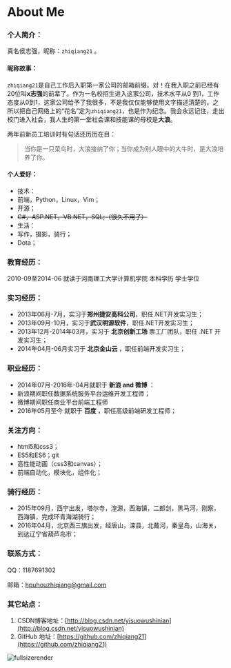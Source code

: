 # **About Me**

### **个人简介：**
真名侯志强，昵称：`zhiqiang21` 。

#### 昵称故事：
`zhiqiang21`是自己工作后入职第一家公司的邮箱前缀。对！在我入职之前已经有20位叫**x志强**的前辈了。作为一名校招生进入这家公司，技术水平从0 到1，工作态度从0到1，这家公司给予了我很多，不是我仅仅能够使用文字描述清楚的。之所以把自己网络上的“花名”定为`zhiqiang21`，也是作为纪念。我会永远记住，走出校门进入社会，我人生的第一堂社会课和技能课的母校是**大浪**。

两年前新员工培训时有句话还历历在目：
>当你是一只菜鸟时，大浪接纳了你；当你成为别人眼中的大牛时，是大浪培养了你。

#### 个人爱好：
- 技术：
 - 前端，Python，Linux，Vim；
 - 开源；
 - ~~C#，ASP.NET，VB.NET，SQL;（很久不用了）~~
- 生活：
 - 写作，摄影，骑行；
 - Dota；

####



### **教育经历：**

2010-09至2014-06   就读于河南理工大学计算机学院   本科学历     学士学位


### **实习经历：**
- 2013年06月-7月，实习于**郑州捷安高科公司**，职任.NET开发实习生；
- 2013年09月-10月，实习于**武汉明源软件**，职任.NET开发实习生；
- 2013年12月-2014年03月，实习于 **北京创新工场**  票工厂团队，职任 .NET 开发实习生；
- 2014年04月-06月实习于 **北京金山云** ，职任前端开发实习生；


### **职业经历：**
- 2014年07月-2016年-04月就职于 **新浪 and 微博** ：
 - 新浪期间职任数据系统服务平台运维开发工程师；
 - 微博期间职任商业平台前端工程师
- 2016年05月至今  就职于 **百度** ，职任高级前端研发工程师；


### **关注方向：**
- html5和css3；
- ES5和ES6；git
- 高性能动画（css3和canvas）；
- 前端自动化，模块化，组件化；

### **骑行经历：**
- 2015年09月，西宁出发，塔尔寺，湟源，西海镇，二郎剑，黑马河，刚察，西海镇，完成环青海湖骑行；
- 2016年04月，北京西三旗出发，经唐山，滦县，北戴河，秦皇岛，山海关，到达辽宁省葫芦岛市；

### **联系方式：**
QQ：1187691302

邮箱：hpuhouzhiqiang@gmail.com

### **其它站点：**

1. CSDN博客地址：[http://blog.csdn.net/yisuowushinian](http://blog.csdn.net/yisuowushinian)
2. GitHub 地址：[https://github.com/zhiqiang21](https://github.com/zhiqiang21)


![fullsizerender](https://cloud.githubusercontent.com/assets/3990411/16734524/731301f4-47b8-11e6-8f0a-0a2982e17da4.jpg)
